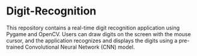 # Digit-Recognition
This repository contains a real-time digit recognition application using Pygame and OpenCV. Users can draw digits on the screen with the mouse cursor, and the application recognizes and displays the digits using a pre-trained Convolutional Neural Network (CNN) model.
